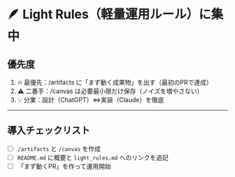 # 🪶 Light Rules（軽量運用ルール）に集中

## 優先度
1. 🔥 最優先：/artifacts に「まず動く成果物」を出す（最初のPRで達成）
2. ⚠️ 二番手：/canvas は必要最小限だけ保存（ノイズを増やさない）
3. 💡 分業：設計（ChatGPT）⇔実装（Claude）を徹底

---

## 導入チェックリスト
- [ ] `/artifacts` と `/canvas` を作成
- [ ] `README.md` に概要と `light_rules.md` へのリンクを追記
- [ ] 「まず動くPR」を作って運用開始